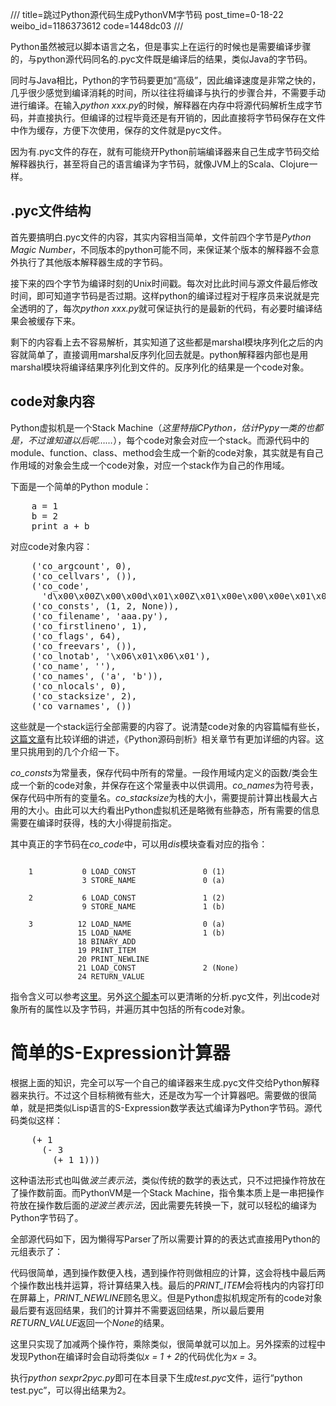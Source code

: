 ///
title=跳过Python源代码生成PythonVM字节码
post_time=0-18-22
weibo_id=1186373612
code=1448dc03
///


Python虽然被冠以脚本语言之名，但是事实上在运行的时候也是需要编译步骤的，与python源代码同名的.pyc文件既是编译后的结果，类似Java的字节码。

同时与Java相比，Python的字节码要更加“高级”，因此编译速度是非常之快的，几乎很少感觉到编译消耗的时间，所以往往将编译与执行的步骤合并，不需要手动进行编译。在输入*python xxx.py*的时候，解释器在内存中将源代码解析生成字节码，并直接执行。但编译的过程毕竟还是有开销的，因此直接将字节码保存在文件中作为缓存，方便下次使用，保存的文件就是pyc文件。

因为有.pyc文件的存在，就有可能绕开Python前端编译器来自己生成字节码交给解释器执行，甚至将自己的语言编译为字节码，就像JVM上的Scala、Clojure一样。

## .pyc文件结构

首先要搞明白.pyc文件的内容，其实内容相当简单，文件前四个字节是*Python Magic Number*，不同版本的python可能不同，来保证某个版本的解释器不会意外执行了其他版本解释器生成的字节码。

接下来的四个字节为编译时刻的Unix时间戳。每次对比此时间与源文件最后修改时间，即可知道字节码是否过期。这样python的编译过程对于程序员来说就是完全透明的了，每次*python xxx.py*就可保证执行的是最新的代码，有必要时编译结果会被缓存下来。

剩下的内容看上去不容易解析，其实知道了这些都是marshal模块序列化之后的内容就简单了，直接调用marshal反序列化回去就是。python解释器内部也是用marshal模块将编译结果序列化到文件的。反序列化的结果是一个code对象。

## code对象内容

Python虚拟机是一个Stack Machine（*这里特指CPython，估计Pypy一类的也都是，不过谁知道以后呢……*），每个code对象会对应一个stack。而源代码中的module、function、class、method会生成一个新的code对象，其实就是有自己作用域的对象会生成一个code对象，对应一个stack作为自己的作用域。

下面是一个简单的Python module：

<pre>
    a = 1
    b = 2
    print a + b
</pre>   

对应code对象内容：

<pre>
    ('co_argcount', 0),
    ('co_cellvars', ()),
    ('co_code',
      'd\x00\x00Z\x00\x00d\x01\x00Z\x01\x00e\x00\x00e\x01\x00\x17GHd\x02\x00S'),
    ('co_consts', (1, 2, None)),
    ('co_filename', 'aaa.py'),
    ('co_firstlineno', 1),
    ('co_flags', 64),
    ('co_freevars', ()),
    ('co_lnotab', '\x06\x01\x06\x01'),
    ('co_name', '<module>'),
    ('co_names', ('a', 'b')),
    ('co_nlocals', 0),
    ('co_stacksize', 2),
    ('co_varnames', ())
</pre>

这些就是一个stack运行全部需要的内容了。说清楚code对象的内容篇幅有些长，[这篇文章](http://pycoders-weekly-chinese.readthedocs.org/en/latest/issue7/exploring-python-code-objects.html)有比较详细的讲述，《Python源码剖析》相关章节有更加详细的内容。这里只挑用到的几个介绍一下。

*co_consts*为常量表，保存代码中所有的常量。一段作用域内定义的函数/类会生成一个新的code对象，并保存在这个常量表中以供调用。*co_names*为符号表，保存代码中所有的变量名。*co_stacksize*为栈的大小，需要提前计算出栈最大占用的大小。由此可以大约看出Python虚拟机还是略微有些静态，所有需要的信息需要在编译时获得，栈的大小得提前指定。

其中真正的字节码在*co_code*中，可以用*dis*模块查看对应的指令：

<pre><code>
    1           0 LOAD_CONST               0 (1)
                3 STORE_NAME               0 (a)

    2           6 LOAD_CONST               1 (2)
                9 STORE_NAME               1 (b)

    3          12 LOAD_NAME                0 (a)
               15 LOAD_NAME                1 (b)
               18 BINARY_ADD
               19 PRINT_ITEM
               20 PRINT_NEWLINE
               21 LOAD_CONST               2 (None)
               24 RETURN_VALUE
</code></pre>

指令含义可以参考[这里](http://docs.python.org/2/library/dis.html#python-bytecode-instructions)。另外[这个脚本](https://gist.github.com/3951899)可以更清晰的分析.pyc文件，列出code对象所有的属性以及字节码，并遍历其中包括的所有code对象。

# 简单的S-Expression计算器

根据上面的知识，完全可以写一个自己的编译器来生成.pyc文件交给Python解释器来执行。不过这个目标稍微有些大，还是改为写一个计算器吧。需要做的很简单，就是把类似Lisp语言的S-Expression数学表达式编译为Python字节码。源代码类似这样：

<pre>
    (+ 1
      (- 3
        (+ 1 1)))
</pre>

这种语法形式也叫做*波兰表示法*，类似传统的数学的表达式，只不过把操作符放在了操作数前面。而PythonVM是一个Stack Machine，指令集本质上是一串把操作符放在操作数后面的*逆波兰表示法*，因此需要先转换一下，就可以轻松的编译为Python字节码了。

全部源代码如下，因为懒得写Parser了所以需要计算的的表达式直接用Python的元组表示了：

<script src="https://gist.github.com/3968518.js?file=sexpr2pyc.py"></script>

代码很简单，遇到操作数便入栈，遇到操作符则做相应的计算，这会将栈中最后两个操作数出栈并运算，将计算结果入栈。最后的*PRINT_ITEM*会将栈内的内容打印在屏幕上，*PRINT_NEWLINE*顾名思义。但是Python虚拟机规定所有的code对象最后要有返回结果，我们的计算并不需要返回结果，所以最后要用*RETURN_VALUE*返回一个*None*的结果。

这里只实现了加减两个操作符，乘除类似，很简单就可以加上。另外探索的过程中发现Python在编译时会自动将类似*x = 1 + 2*的代码优化为*x = 3*。

执行*python sexpr2pyc.py*即可在本目录下生成*test.pyc*文件，运行“python test.pyc”，可以得出结果为2。
